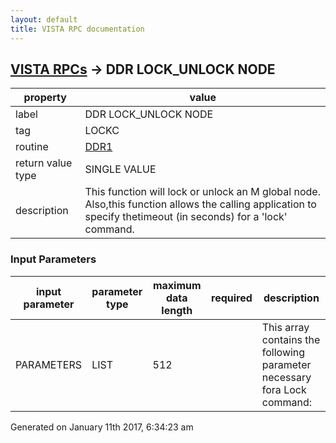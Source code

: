 ```yaml
---
layout: default
title: VISTA RPC documentation
---
```




## [VISTA RPCs](TableOfContent.md) &#8594; DDR LOCK_UNLOCK NODE 

 property | value 
--- | --- 
 label | DDR LOCK_UNLOCK NODE
 tag | LOCKC
 routine | [DDR1](http://code.osehra.org/dox/Routine_DDR1_source.html)
 return value type | SINGLE VALUE
 description | This function will lock or unlock an M global node.  Also,this function allows the calling application to specify thetimeout (in seconds) for a 'lock' command.

### Input Parameters

| input parameter | parameter type | maximum data length | required | description | 
| --- | --- | --- | --- | --- | 
| PARAMETERS | LIST | 512 |  | This array contains the following parameter necessary fora Lock command:|TAB|- NODE - the global node that needs to be locked/unlocked|TAB|- LOCKMODE - the operation to be done, Lock or Unlock|TAB|- TIMEOUT - integer representing the number of seconds during whichthe system attempts to lock or unlock a node before returning control tothe program . | 




Generated on January 11th 2017, 6:34:23 am